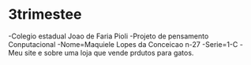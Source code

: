 # 3trimestee
-Colegio estadual Joao de Faria Pioli
-Projeto de pensamento Conputacional
-Nome=Maquiele Lopes da Conceicao n-27
-Serie=1-C
-Meu site e sobre uma loja que vende prdutos para gatos.
